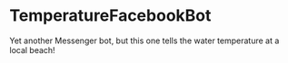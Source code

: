 # TemperatureFacebookBot
 
Yet another Messenger bot, but this one tells the water temperature at a local beach!
